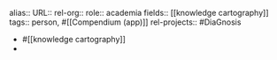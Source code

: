 alias::
URL::
rel-org::
role:: academia
fields:: [[knowledge cartography]]
tags:: person, #[[Compendium (app)]]
rel-projects:: #DiaGnosis


- #[[knowledge cartography]]
-
